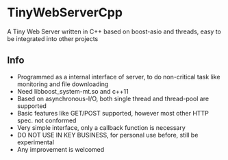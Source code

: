 TinyWebServerCpp
================

A Tiny Web Server written in C++ based on boost-asio and threads, easy to be integrated into other projects

Info
--------
 - Programmed as a internal interface of server, to do non-critical task like monitoring and file downloading
 - Need libboost\_system-mt.so and c++11
 - Based on asynchronous-I/O, both single thread and thread-pool are supported
 - Basic features like GET/POST supported, however most other HTTP spec. not conformed
 - Very simple interface, only a callback function is necessary
 - DO NOT USE IN KEY BUSINESS, for personal use before, still be experimental
 - Any improvement is welcomed
